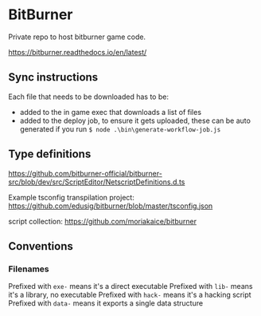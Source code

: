 # BitBurner

Private repo to host bitburner game code.

https://bitburner.readthedocs.io/en/latest/

## Sync instructions

Each file that needs to be downloaded has to be:

- added to the in game exec that downloads a list of files
- added to the deploy job, to ensure it gets uploaded, these can be auto generated if you run `$ node .\bin\generate-workflow-job.js`

## Type definitions

https://github.com/bitburner-official/bitburner-src/blob/dev/src/ScriptEditor/NetscriptDefinitions.d.ts

Example tsconfig transpilation project:
https://github.com/edusig/bitburner/blob/master/tsconfig.json

script collection:
https://github.com/moriakaice/bitburner

## Conventions

### Filenames

Prefixed with `exe-` means it's a direct executable
Prefixed with `lib-` means it's a library, no executable
Prefixed with `hack-` means it's a hacking script
Prefixed with `data-` means it exports a single data structure
